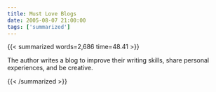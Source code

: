 ```yaml
---
title: Must Love Blogs
date: 2005-08-07 21:00:00
tags: ['summarized']
---
```


{{< summarized words=2,686 time=48.41 >}}

The author writes a blog to improve their writing skills, share personal experiences, and be creative.

{{< /summarized >}}